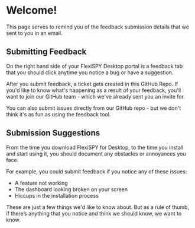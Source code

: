 # Welcome!

This page serves to remind you of the feedback submission details that we sent to you in an email.

## Submitting Feedback

On the right hand side of your FlexiSPY Desktop portal is a feedback tab that you 
should click anytime you notice a bug or have a suggestion.

After you submit feedback, a ticket gets created in this GitHub Repo. If you'd like to know what's happening as a result of your feedback, 
you'll want to join our GitHub team - which we've already sent you an invite for.

You can also submit issues directly from our GitHub repo - but we don't think it's as fun as using the feedback tool.

## Submission Suggestions

From the time you download FlexiSPY for Desktop, to the time you install and start using it, you should document any obstacles or annoyances you face.

For example, you could submit feedback if you notice any of these issues:

* A feature not working
* The dashboard looking broken on your screen
* Hiccups in the installation process

These are just a few things we'd like to know about. But as a rule of thumb, if there’s anything that you notice and think we should know, we want to know.
